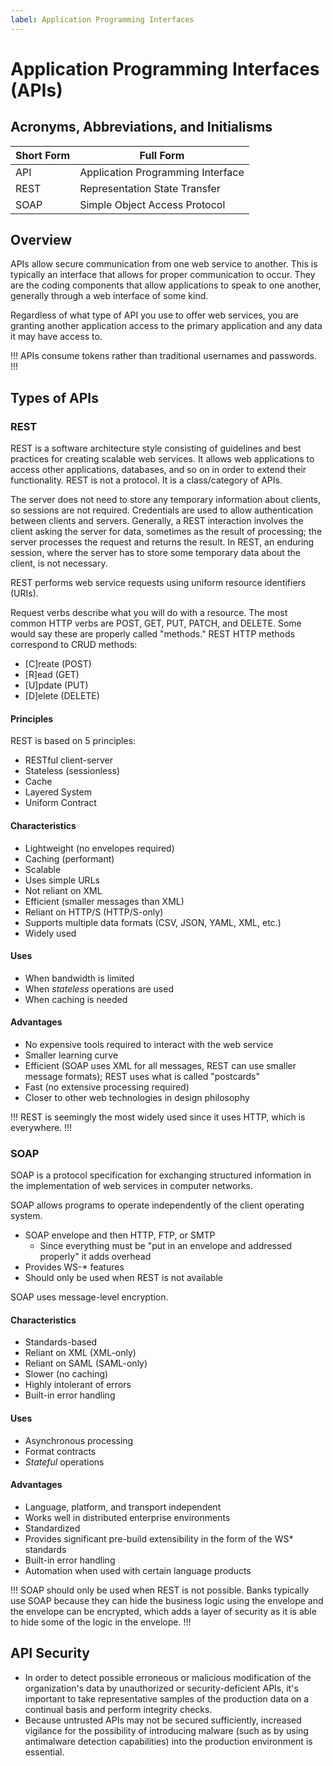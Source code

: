 ```yaml
---
label: Application Programming Interfaces
---
```


# Application Programming Interfaces (APIs)

## Acronyms, Abbreviations, and Initialisms

| Short Form | Full Form |
| - | - |
| API | Application Programming Interface |
| REST | Representation State Transfer |
| SOAP | Simple Object Access Protocol |

## Overview

APIs allow secure communication from one web service to another. This is typically an interface that allows for proper communication to occur. They are the coding components that allow applications to speak to one another, generally through a web interface of some kind.

Regardless of what type of API you use to offer web services, you are granting another application access to the primary application and any data it may have access to.

!!!
APIs consume tokens rather than traditional usernames and passwords.
!!!

## Types of APIs

### REST

REST is a software architecture style consisting of guidelines and best practices for creating scalable web services. It allows web applications to access other applications, databases, and so on in order to extend their functionality. REST is not a protocol. It is a class/category of APIs.

The server does not need to store any temporary information about clients, so sessions are not required. Credentials are used to allow authentication between clients and servers. Generally, a REST interaction involves the client asking the server for data, sometimes as the result of processing; the server processes the request and returns the result. In REST, an enduring session, where the server has to store some temporary data about the client, is not necessary.

REST performs web service requests using uniform resource identifiers (URIs).

Request verbs describe what you will do with a resource. The most common HTTP verbs are POST, GET, PUT, PATCH, and DELETE. Some would say these are properly called "methods." REST HTTP methods correspond to CRUD methods:

- [C]reate (POST)
- [R]ead (GET)
- [U]pdate (PUT)
- [D]elete (DELETE)

#### Principles

REST is based on 5 principles:

- RESTful client-server
- Stateless (sessionless)
- Cache
- Layered System
- Uniform Contract

#### Characteristics

- Lightweight (no envelopes required)
- Caching (performant)
- Scalable
- Uses simple URLs
- Not reliant on XML
- Efficient (smaller messages than XML)
- Reliant on HTTP/S (HTTP/S-only)
- Supports multiple data formats (CSV, JSON, YAML, XML, etc.)
- Widely used

#### Uses

- When bandwidth is limited
- When *stateless* operations are used
- When caching is needed

#### Advantages

- No expensive tools required to interact with the web service
- Smaller learning curve
- Efficient (SOAP uses XML for all messages, REST can use smaller message formats); REST uses what is called "postcards"
- Fast (no extensive processing required)
- Closer to other web technologies in design philosophy

!!!
REST is seemingly the most widely used since it uses HTTP, which is everywhere.
!!!

### SOAP

SOAP is a protocol specification for exchanging structured information in the implementation of web services in computer networks.

SOAP allows programs to operate independently of the client operating system.

- SOAP envelope and then HTTP, FTP, or SMTP
  - Since everything must be "put in an envelope and addressed properly" it adds overhead
- Provides WS-* features
- Should only be used when REST is not available

SOAP uses message-level encryption.

#### Characteristics

- Standards-based
- Reliant on XML (XML-only)
- Reliant on SAML (SAML-only)
- Slower (no caching)
- Highly intolerant of errors
- Built-in error handling

#### Uses

- Asynchronous processing
- Format contracts
- *Stateful* operations

#### Advantages

- Language, platform, and transport independent
- Works well in distributed enterprise environments
- Standardized
- Provides significant pre-build extensibility in the form of the WS* standards
- Built-in error handling
- Automation when used with certain language products

!!!
SOAP should only be used when REST is not possible. Banks typically use SOAP because they can hide the business logic using the envelope and the envelope can be encrypted, which adds a layer of security as it is able to hide some of the logic in the envelope.
!!!

## API Security

- In order to detect possible erroneous or malicious modification of the organization's data by unauthorized or security-deficient APIs, it's important to take representative samples of the production data on a continual basis and perform integrity checks.
- Because untrusted APIs may not be secured sufficiently, increased vigilance for the possibility of introducing malware (such as by using antimalware detection capabilities) into the production environment is essential.
